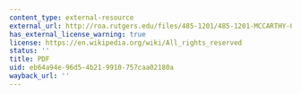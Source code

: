 ```yaml
---
content_type: external-resource
external_url: http://roa.rutgers.edu/files/485-1201/485-1201-MCCARTHY-0-5.PDF
has_external_license_warning: true
license: https://en.wikipedia.org/wiki/All_rights_reserved
status: ''
title: PDF
uid: eb64a94e-96d5-4b21-9910-757caa02180a
wayback_url: ''
---
```

